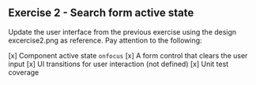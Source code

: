 ## Exercise 2 - Search form active state

Update the user interface from the previous exercise using the design excercise2.png as reference. Pay attention to the following:

[x] Component active state `onfocus`
[x] A form control that clears the user input
[x] UI transitions for user interaction (not defined)
[x] Unit test coverage
